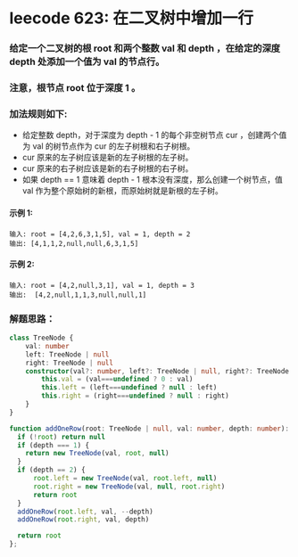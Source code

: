 # leecode 623: 在二叉树中增加一行

### 给定一个二叉树的根 root 和两个整数 val 和 depth ，在给定的深度 depth 处添加一个值为 val 的节点行。

### 注意，根节点 root 位于深度 1 。

### 加法规则如下:
* 给定整数 depth，对于深度为 depth - 1 的每个非空树节点 cur ，创建两个值为 val 的树节点作为 cur 的左子树根和右子树根。
* cur 原来的左子树应该是新的左子树根的左子树。
* cur 原来的右子树应该是新的右子树根的右子树。
* 如果 depth == 1 意味着 depth - 1 根本没有深度，那么创建一个树节点，值 val 作为整个原始树的新根，而原始树就是新根的左子树。

#### 示例 1:
```
输入: root = [4,2,6,3,1,5], val = 1, depth = 2
输出: [4,1,1,2,null,null,6,3,1,5]
```
#### 示例 2:
```
输入: root = [4,2,null,3,1], val = 1, depth = 3
输出:  [4,2,null,1,1,3,null,null,1]
```

### 解题思路：
```ts
class TreeNode {
    val: number
    left: TreeNode | null
    right: TreeNode | null
    constructor(val?: number, left?: TreeNode | null, right?: TreeNode | null) {
        this.val = (val===undefined ? 0 : val)
        this.left = (left===undefined ? null : left)
        this.right = (right===undefined ? null : right)
    }
}

function addOneRow(root: TreeNode | null, val: number, depth: number): TreeNode | null {
  if (!root) return null
  if (depth === 1) {
    return new TreeNode(val, root, null)
  }
  if (depth == 2) {
      root.left = new TreeNode(val, root.left, null)
      root.right = new TreeNode(val, null, root.right)
      return root
  }
  addOneRow(root.left, val, --depth)
  addOneRow(root.right, val, depth)

  return root
};
```